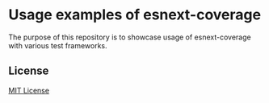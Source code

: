 # Usage examples of esnext-coverage

The purpose of this repository is to showcase usage of esnext-coverage with various test frameworks.

## License

[MIT License](http://opensource.org/licenses/MIT)
